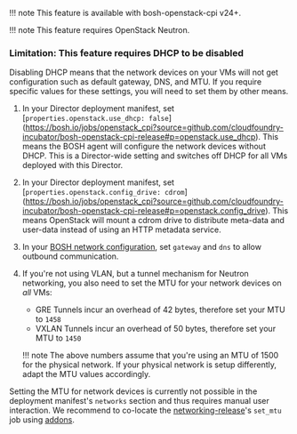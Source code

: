 !!! note
    This feature is available with bosh-openstack-cpi v24+.

!!! note
    This feature requires OpenStack Neutron.

### Limitation: This feature requires DHCP to be disabled

Disabling DHCP means that the network devices on your VMs will not get configuration
such as default gateway, DNS, and MTU. If you require specific values for these settings,
you will need to set them by other means.

1. In your Director deployment manifest, set [`properties.openstack.use_dhcp: false`]
   (https://bosh.io/jobs/openstack_cpi?source=github.com/cloudfoundry-incubator/bosh-openstack-cpi-release#p=openstack.use_dhcp).
   This means the BOSH agent will configure the network devices without DHCP. This is a Director-wide setting
   and switches off DHCP for all VMs deployed with this Director.
1. In your Director deployment manifest, set [`properties.openstack.config_drive: cdrom`]
   (https://bosh.io/jobs/openstack_cpi?source=github.com/cloudfoundry-incubator/bosh-openstack-cpi-release#p=openstack.config_drive).
   This means OpenStack will mount a cdrom drive to distribute meta-data and user-data instead of using an HTTP metadata service.
1. In your [BOSH network configuration](networks.md#manual), set `gateway` and `dns` to allow outbound communication.
1. If you're not using VLAN, but a tunnel mechanism for Neutron networking, you also need to set the MTU for your network devices on *all* VMs:
    * GRE Tunnels incur an overhead of 42 bytes, therefore set your MTU to `1458`
    * VXLAN Tunnels incur an overhead of 50 bytes, therefore set your MTU to `1450`

    !!! note
        The above numbers assume that you're using an MTU of 1500 for the physical network. If your physical network is setup differently, adapt the MTU values accordingly.

Setting the MTU for network devices is currently not possible in the deployment manifest's `networks` section and thus requires manual user interaction. We recommend to co-locate the [networking-release](https://github.com/cloudfoundry/networking-release)'s `set_mtu` job using [addons](runtime-config.md#addons).
